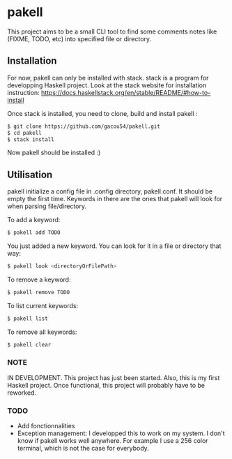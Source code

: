 # pakell

This project aims to be a small CLI tool to find some comments notes like
(FIXME, TODO, etc) into specified file or directory.

## Installation


For now, pakell can only be installed with stack. stack is a program for
developping Haskell project. Look at the stack website for installation
instruction: https://docs.haskellstack.org/en/stable/README/#how-to-install


Once stack is installed, you need to clone, build and install pakell :

```bash
$ git clone https://github.com/gacou54/pakell.git
$ cd pakell
$ stack install
```

Now pakell should be installed :)

## Utilisation

pakell initialize a config file in .config directory, pakell.conf.
It should be empty the first time. Keywords in there are the ones that
pakell will look for when parsing file/directory.

To add a keyword:

```bash
$ pakell add TODO
```

You just added a new keyword. You can look for it in a file or directory
that way:


```bash
$ pakell look <directoryOrFilePath>
```

To remove a keyword:

```bash
$ pakell remove TODO
```

To list current keywords:

```bash
$ pakell list
```

To remove all keywords:

```bash
$ pakell clear
```


### NOTE
IN DEVELOPMENT.
This project has just been started. Also, this is my first Haskell
project. Once functional, this project will probably have to be reworked.


### TODO

* Add fonctionnalities
* Exception management: I developped this to work on my system.
        I don't know if pakell works well anywhere.
        For example I use a 256 color terminal, which is not the case for
        everybody.

